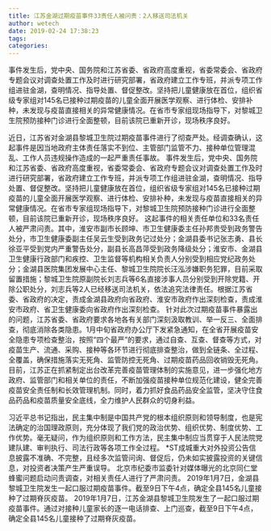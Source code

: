 ```yaml
---
title: 江苏金湖过期疫苗事件33责任人被问责：2人移送司法机关
author: wetech
date: 2019-02-24 17:38:23
tags: 
categories: 
---
```

事件发生后，党中央、国务院和江苏省委、省政府高度重视，省委常委会、省政府专题会议对调查处置工作及时进行研究部署，省政府建立工作专班，并派专项工作组进驻金湖，查明情况、指导处置、督促整改。坚持把儿童健康放在首位，组织省级专家组对145名已接种过期疫苗的儿童全面开展医学观察、进行体检、安排补种，未发现与疫苗直接相关的异常健康情况。在省市专家组现场指导下，对黎城卫生院预防接种门诊进行全面整顿，目前该院已重新开诊，现场秩序良好。
<!-- more -->
近日，江苏省对金湖县黎城卫生院过期疫苗事件进行了彻查严处。经调查确认，这起事件是因当地政府主体责任落实不到位、主管部门监管不力、接种单位管理混乱、工作人员违规操作造成的一起严重责任事故。
事件发生后，党中央、国务院和江苏省委、省政府高度重视，省委常委会、省政府专题会议对调查处置工作及时进行研究部署，省政府建立工作专班，并派专项工作组进驻金湖，查明情况、指导处置、督促整改。坚持把儿童健康放在首位，组织省级专家组对145名已接种过期疫苗的儿童全面开展医学观察、进行体检、安排补种，未发现与疫苗直接相关的异常健康情况。在省市专家组现场指导下，对黎城卫生院预防接种门诊进行全面整顿，目前该院已重新开诊，现场秩序良好。
这起事件的相关责任单位和33名责任人被严肃问责。其中，淮安市副市长顾坤、市卫生健康委主任孙邦贵受到政务警告处分，市卫生健康委副主任吴云生受到政务记过处分；金湖县委书记张志勇、县长徐亚平受到党内严重警告处分，副县长高昌萍受到政务降级处分；淮安市、金湖县卫生健康行政部门和疾控、卫生监督等机构相关负责人分别受到相应党纪政务处分；金湖县医院集团发展中心主任、黎城卫生院院长汪泓涉嫌职务犯罪，目前采取留置措施；黎城卫生院原副院长刘志兵等6名直接涉事人员分别受到开除党籍、开除公职处分，刘志兵等2人已经移送司法机关，依法追究法律责任。根据江苏省委、省政府的决定，责成金湖县政府向省政府、淮安市政府作出深刻检查，责成淮安市政府、省卫生健康委向省政府作出深刻检查。
针对此次过期疫苗事件暴露出的问题，江苏省委、省政府要求各地各有关部门深刻汲取教训、举一反三、全面排查，彻底消除各类隐患。1月中旬省政府办公厅下发紧急通知，在全省开展疫苗安全隐患专项检查整治，按照“四个最严”的要求，通过自查、互查、督查等方式，对疫苗生产、流通、采购、接种等各环节进行彻底排查整治，做到全链条、全过程、全覆盖，确保措施落实无死角、监管防控无死角、过期疫苗药品回收销毁无死角。目前，江苏正在抓紧制定出台改革完善疫苗管理体制的实施意见，进一步强化地方政府、监管部门和相关单位的责任，不断加强疫苗接种单位规范化建设，健全完善疫苗安全责任制和长效管理机制。同时，着力抓好食品药品安全监管，坚决守住食品药品和疫苗质量安全底线，全力维护人民群众的切身利益。
 
 
习近平总书记指出，民主集中制是中国共产党的根本组织原则和领导制度，也是宪法确定的治国理政原则，充分体现了我们党的政治优势、组织优势、制度优势、工作优势。毫无疑问，作为组织原则和工作方法，民主集中制应当贯穿于人民法院党建队建、审判执行、司法行政等各项工作全过程。
*ST成城重大对外投资公告信息披露不准确、不完整，且经多次监管问询、督促后，仍未如实披露投资的关键信息，对投资者决策产生严重误导。
北京市纪委市监委针对媒体曝光的北京同仁堂蜂蜜问题启动问责调查，对相关责任人进行了严肃问责。
2019年1月7日，金湖县黎城卫生院发生一起口服过期疫苗事件。截至9日下午4点，确定全县145名儿童接种了过期脊灰疫苗。
2019年1月7日，江苏金湖县黎城卫生院发生了一起口服过期疫苗事件。通过对接种儿童家长的逐一电话排查、上门巡查，截至9日下午4点，确定全县145名儿童接种了过期脊灰疫苗。
